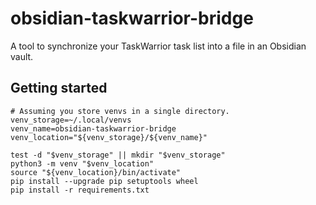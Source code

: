 # obsidian-taskwarrior-bridge
A tool to synchronize your TaskWarrior task list into a file in an Obsidian vault.

## Getting started

```
# Assuming you store venvs in a single directory.
venv_storage=~/.local/venvs
venv_name=obsidian-taskwarrior-bridge
venv_location="${venv_storage}/${venv_name}"

test -d "$venv_storage" || mkdir "$venv_storage"
python3 -m venv "$venv_location"
source "${venv_location}/bin/activate"
pip install --upgrade pip setuptools wheel
pip install -r requirements.txt
```
